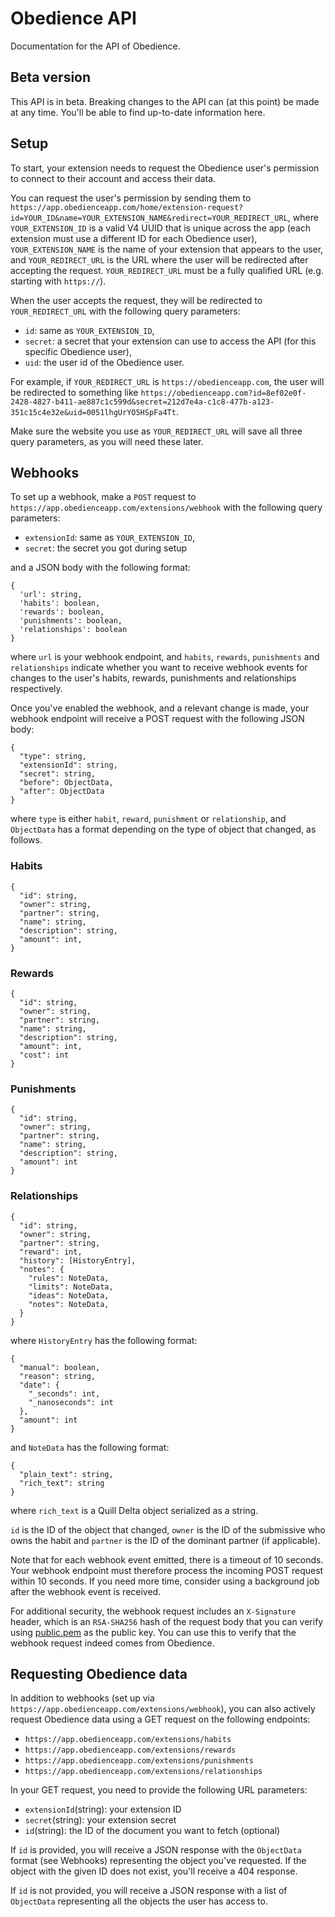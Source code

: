 # Obedience API
Documentation for the API of Obedience.

## Beta version
This API is in beta. Breaking changes to the API can (at this point) be made at any time. You'll be able to find up-to-date information here.

## Setup
To start, your extension needs to request the Obedience user's permission to connect to their account and access their data.

You can request the user's permission by sending them to `https://app.obedienceapp.com/home/extension-request?id=YOUR_ID&name=YOUR_EXTENSION_NAME&redirect=YOUR_REDIRECT_URL`,
where `YOUR_EXTENSION_ID` is a valid V4 UUID that is unique across the app (each extension must use a different ID for each Obedience user), `YOUR_EXTENSION_NAME` is the name of your extension that appears to the user, and `YOUR_REDIRECT_URL` is the URL where the user will be redirected after accepting the request.
`YOUR_REDIRECT_URL` must be a fully qualified URL (e.g. starting with `https://`).

When the user accepts the request, they will be redirected to `YOUR_REDIRECT_URL` with the following query parameters:
- `id`: same as `YOUR_EXTENSION_ID`,
- `secret`: a secret that your extension can use to access the API (for this specific Obedience user),
- `uid`: the user id of the Obedience user.

For example, if `YOUR_REDIRECT_URL` is `https://obedienceapp.com`, the user will be redirected to something like `https://obedienceapp.com?id=8ef02e0f-2428-4827-b411-ae887c1c599d&secret=212d7e4a-c1c8-477b-a123-351c15c4e32e&uid=0051lhgUrYO5HSpFa4Tt`.

Make sure the website you use as `YOUR_REDIRECT_URL` will save all three query parameters, as you will need these later.

## Webhooks
To set up a webhook, make a `POST` request to `https://app.obedienceapp.com/extensions/webhook` with the following query parameters:
- `extensionId`: same as `YOUR_EXTENSION_ID`,
- `secret`: the secret you got during setup

and a JSON body with the following format:
```
{
  'url': string,
  'habits': boolean,
  'rewards': boolean,
  'punishments': boolean,
  'relationships': boolean
}
```

where `url` is your webhook endpoint, and `habits`, `rewards`, `punishments` and `relationships` indicate whether you want to receive webhook events for changes to the user's habits, rewards, punishments and relationships respectively.

Once you've enabled the webhook, and a relevant change is made, your webhook endpoint will receive a POST request with the following JSON body:
```
{
  "type": string,
  "extensionId": string,
  "secret": string,
  "before": ObjectData,
  "after": ObjectData
}
```
where `type` is either `habit`, `reward`, `punishment` or `relationship`, and `ObjectData` has a format depending on the type of object that changed, as follows.

### Habits
```
{
  "id": string,
  "owner": string,
  "partner": string,
  "name": string,
  "description": string,
  "amount": int,
}
```

### Rewards
```
{
  "id": string,
  "owner": string,
  "partner": string,
  "name": string,
  "description": string,
  "amount": int,
  "cost": int
}
```

### Punishments
```
{
  "id": string,
  "owner": string,
  "partner": string,
  "name": string,
  "description": string,
  "amount": int
}
```

### Relationships
```
{
  "id": string,
  "owner": string,
  "partner": string,
  "reward": int,
  "history": [HistoryEntry],
  "notes": {
    "rules": NoteData,
    "limits": NoteData,
    "ideas": NoteData,
    "notes": NoteData,
  }
}
```

where `HistoryEntry` has the following format:
```
{
  "manual": boolean,
  "reason": string,
  "date": {
    "_seconds": int,
    "_nanoseconds": int
  },
  "amount": int
}
```
and `NoteData` has the following format:
```
{
  "plain_text": string,
  "rich_text": string
}
```
where `rich_text` is a Quill Delta object serialized as a string.

`id` is the ID of the object that changed, `owner` is the ID of the submissive who owns the habit and `partner` is the ID of the dominant partner (if applicable).

Note that for each webhook event emitted, there is a timeout of 10 seconds. Your webhook endpoint must therefore process the incoming POST request within 10 seconds. If you need more time, consider using a background job after the webhook event is received.

For additional security, the webhook request includes an `X-Signature` header, which is an `RSA-SHA256` hash of the request body that you can verify using [public.pem](public.pem) as the public key. You can use this to verify that the webhook request indeed comes from Obedience.


## Requesting Obedience data
In addition to webhooks (set up via `https://app.obedienceapp.com/extensions/webhook`), you can also actively request Obedience data using a GET request on the following endpoints:
- `https://app.obedienceapp.com/extensions/habits`
- `https://app.obedienceapp.com/extensions/rewards`
- `https://app.obedienceapp.com/extensions/punishments`
- `https://app.obedienceapp.com/extensions/relationships`

In your GET request, you need to provide the following URL parameters:
- `extensionId`(string): your extension ID
- `secret`(string): your extension secret
- `id`(string): the ID of the document you want to fetch (optional)

If `id` is provided, you will receive a JSON response with the `ObjectData` format (see Webhooks) representing the object you've requested. If the object with the given ID does not exist, you'll receive a 404 response.

If `id` is not provided, you will receive a JSON response with a list of `ObjectData` representing all the objects the user has access to.
